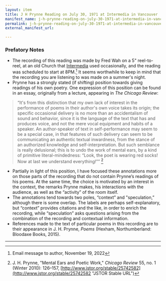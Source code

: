 ```yaml
---
layout: item
title: J H Prynne Reading on July 30, 1971 at Intermedia in Vancouver
manifest_name: j-h-prynne-reading-on-july-30-1971-at-intermedia-in-vancouver
permalink: j-h-prynne-reading-on-july-30-1971-at-intermedia-in-vancouver
external_manifest_url: 

---
```

<!-- Add an essay or interpretive material below this line,
using HTML or markdown.  Do not modify this file above this line -->

### Prefatory Notes

* The recording of this reading was made by Fred Wah on a 5" reel-to-reel, at an old Church that [Intermedia](en.wikipedia.org/wiki/Intermedia_(artists%27_association) "Intermedia page on Wikipedia") used occasionally, and the reading was scheduled to start at 8PM.[^1] It seems worthwhile to keep in mind that the recording you are listening to was made on a summer's night.
* Prynne has a strongly stated (if shifting) position towards giving readings of his own poetry. One expression of this position can be found in an essay, originally from a lecture, appearing in *The Chicago Review*: 

> “It's from this distinction that my own lack of interest in the performance of poems in their author's own voice takes its origin; the specific occasional delivery is no more than an accidentalism of sound and behavior, since it is the language of the text that has and produces voice, and not the mere vocal equipment and habits of a speaker. An author-speaker of text in self-performance may seem to be a special case, in that features of such delivery can seem to be communicating an authentic textual inwardness, from the stance of an authorized knowledge and self-interpretation. But such semblance is really delusional; this is to undo the work of mental ears, by a kind of primitive literal-mindedness: “Look, the poet is wearing red socks! Now at last we understand everything!”” [^2]

* Partially in light of this position, I have focused these annotations more on those parts of the recording that do not contain Prynne’s readings of his poems. At the same time, the choice is motivated by an interest in the context, the remarks Prynne makes, his interactions with the audience, as well as the “activity” of the room itself.
* The annotations tend towards two poles, “context” and "speculation,” although there is some overlap. The labels are perhaps self-explanatory, but “context” provides citations and the like, in order to enrich the recording, while “speculation” asks questions arising from the combination of the recording and contextual information.
* References made to the text of particular poems in this recording are to their appearance in J. H. Prynne, *Poems* (Hexham, Northumberland: Bloodaxe Books, 2015).

[^1]: Email message to author, November 19, 2022
[^2]: J. H. Prynne, "Mental Ears and Poetic Work," *Chicago Review* 55, no. 1 (Winter 2010): 126–157, [http://www.jstor.org/stable/25742582](http://www.jstor.org/stable/25742582 "JSTOR Stable URL")

***
